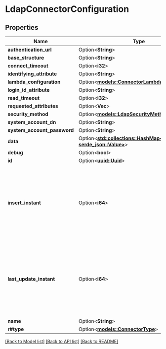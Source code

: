 # LdapConnectorConfiguration

## Properties

Name | Type | Description | Notes
------------ | ------------- | ------------- | -------------
**authentication_url** | Option<**String**> |  | [optional]
**base_structure** | Option<**String**> |  | [optional]
**connect_timeout** | Option<**i32**> |  | [optional]
**identifying_attribute** | Option<**String**> |  | [optional]
**lambda_configuration** | Option<[**models::ConnectorLambdaConfiguration**](ConnectorLambdaConfiguration.md)> |  | [optional]
**login_id_attribute** | Option<**String**> |  | [optional]
**read_timeout** | Option<**i32**> |  | [optional]
**requested_attributes** | Option<**Vec<String>**> |  | [optional]
**security_method** | Option<[**models::LdapSecurityMethod**](LDAPSecurityMethod.md)> |  | [optional]
**system_account_dn** | Option<**String**> |  | [optional]
**system_account_password** | Option<**String**> |  | [optional]
**data** | Option<[**std::collections::HashMap<String, serde_json::Value>**](serde_json::Value.md)> |  | [optional]
**debug** | Option<**bool**> |  | [optional]
**id** | Option<[**uuid::Uuid**](uuid::Uuid.md)> |  | [optional]
**insert_instant** | Option<**i64**> | The number of milliseconds since the unix epoch: January 1, 1970 00:00:00 UTC. This value is always in UTC. | [optional]
**last_update_instant** | Option<**i64**> | The number of milliseconds since the unix epoch: January 1, 1970 00:00:00 UTC. This value is always in UTC. | [optional]
**name** | Option<**String**> |  | [optional]
**r#type** | Option<[**models::ConnectorType**](ConnectorType.md)> |  | [optional]

[[Back to Model list]](../README.md#documentation-for-models) [[Back to API list]](../README.md#documentation-for-api-endpoints) [[Back to README]](../README.md)


